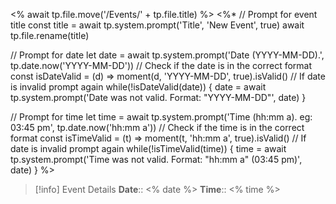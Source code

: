 <% await tp.file.move('/Events/' + tp.file.title) %>
<%*
// Prompt for event title
const title = await tp.system.prompt('Title', 'New Event', true)
await tp.file.rename(title)

// Prompt for date
let date = await tp.system.prompt('Date (YYYY-MM-DD).', tp.date.now('YYYY-MM-DD'))
// Check if the date is in the correct format
const isDateValid = (d) => moment(d, 'YYYY-MM-DD', true).isValid()
// If date is invalid prompt again
while(!isDateValid(date)) {
	date = await tp.system.prompt('Date was not valid. Format: "YYYY-MM-DD"', date)
}

// Prompt for time
let time = await tp.system.prompt('Time (hh:mm a). eg: 03:45 pm', tp.date.now('hh:mm a'))
// Check if the time is in the correct format
const isTimeValid = (t) => moment(t, 'hh:mm a', true).isValid()
// If date is invalid prompt again
while(!isTimeValid(time)) {
	time = await tp.system.prompt('Time was not valid. Format: "hh:mm a" (03:45 pm)', date)
}
%>
> [!info] Event Details
> **Date**:: <% date %>
> **Time**:: <% time %>